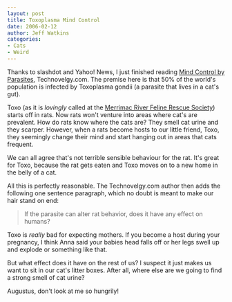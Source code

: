 ```yaml
---
layout: post
title: Toxoplasma Mind Control
date: 2006-02-12
author: Jeff Watkins
categories:
- Cats
- Weird
---
```


Thanks to slashdot and Yahoo! News, I just finished reading [Mind Control by Parasites](http://www.technovelgy.com/ct/Science-Fiction-News.asp?NewsNum=547), Technovelgy.com. The premise here is that 50% of the world's population is infected by Toxoplasma gondii (a parasite that lives in a cat's gut).

Toxo (as it is _lovingly_ called at the [Merrimac River Feline Rescue Society](http://www.mrfrs.org/)) starts off in rats. Now rats won't venture into areas where cat's are prevalent. How do rats know where the cats are? They smell cat urine and they scarper. However, when a rats become hosts to our little friend, Toxo, they seemingly change their mind and start hanging out in areas that cats frequent.

We can all agree that's not terrible sensible behaviour for the rat. It's great for Toxo, because the rat gets eaten and Toxo moves on to a new home in the belly of a cat.

All this is perfectly reasonable. The Technovelgy.com author then adds the following one sentence paragraph, which no doubt is meant to make our hair stand on end:

> If the parasite can alter rat behavior, does it have any effect on humans?

Toxo is _really_ bad for expecting mothers. If you become a host during your pregnancy, I think Anna said your babies head falls off or her legs swell up and explode or something like that.

But what effect does it have on the rest of us? I suspect it just makes us want to sit in our cat's litter boxes. After all, where else are we going to find a strong smell of cat urine?

Augustus, don't look at me so hungrily!